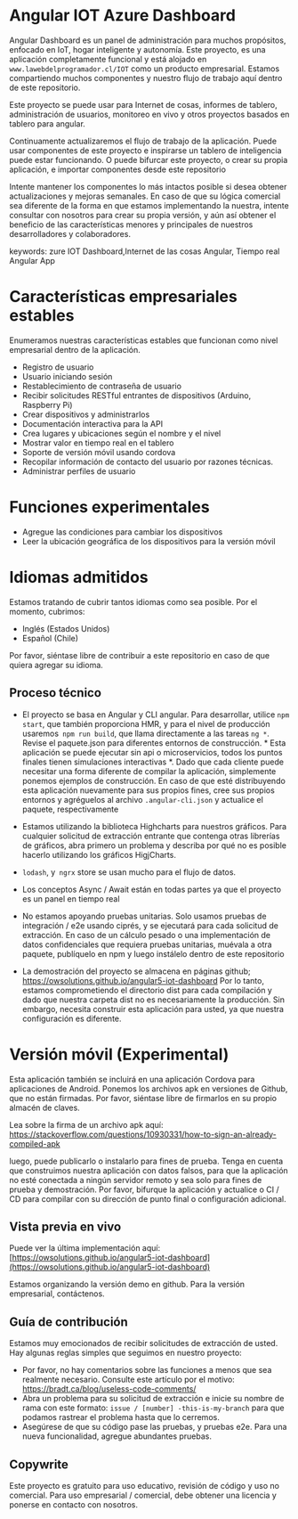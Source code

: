 


# Angular  IOT Azure Dashboard

Angular Dashboard es un panel de administración para muchos propósitos, enfocado en IoT, hogar inteligente y autonomía.
Este proyecto, es una aplicación completamente funcional y está alojado en `www.lawebdelprogramador.cl/IOT` como un producto empresarial. Estamos compartiendo muchos componentes y nuestro flujo de trabajo aquí dentro de este repositorio.

Este proyecto se puede usar para Internet de cosas, informes de tablero, administración de usuarios, monitoreo en vivo y otros
proyectos basados ​​en tablero para angular.


Continuamente actualizaremos el flujo de trabajo de la aplicación. Puede usar componentes de este proyecto e inspirarse
un tablero de inteligencia puede estar funcionando.
O puede bifurcar este proyecto, o crear su propia aplicación, e importar componentes desde este repositorio


Intente mantener los componentes lo más intactos posible si desea obtener actualizaciones y mejoras semanales. En caso de que su lógica comercial sea diferente de la forma en que estamos implementando la nuestra, intente consultar con nosotros para crear su propia versión,
y aún así obtener el beneficio de las características menores y principales de nuestros desarrolladores y colaboradores.

keywords: zure IOT Dashboard,Internet de las cosas Angular, Tiempo real Angular App

# Características empresariales estables
Enumeramos nuestras características estables que funcionan como nivel empresarial dentro de la aplicación.

* Registro de usuario
* Usuario iniciando sesión
* Restablecimiento de contraseña de usuario
* Recibir solicitudes RESTful entrantes de dispositivos (Arduino, Raspberry Pi)
* Crear dispositivos y administrarlos
* Documentación interactiva para la API
* Crea lugares y ubicaciones según el nombre y el nivel
* Mostrar valor en tiempo real en el tablero
* Soporte de versión móvil usando cordova
* Recopilar información de contacto del usuario por razones técnicas.
* Administrar perfiles de usuario


# Funciones experimentales
* Agregue las condiciones para cambiar los dispositivos
* Leer la ubicación geográfica de los dispositivos para la versión móvil



# Idiomas admitidos

Estamos tratando de cubrir tantos idiomas como sea posible. Por el momento, cubrimos:

* Inglés (Estados Unidos)
* Español (Chile)

Por favor, siéntase libre de contribuir a este repositorio en caso de que quiera agregar su idioma.



## Proceso técnico

* El proyecto se basa en Angular y CLI angular. Para desarrollar, utilice `npm start`, que también proporciona HMR, y para el nivel de producción usaremos` npm run build`, que llama directamente a las tareas `ng *`.
Revise el paquete.json para diferentes entornos de construcción. * Esta aplicación se puede ejecutar sin api o microservicios, todos los puntos finales tienen simulaciones interactivas *. Dado que cada cliente puede necesitar una forma diferente de compilar la aplicación, simplemente ponemos ejemplos de construcción.
En caso de que esté distribuyendo esta aplicación nuevamente para sus propios fines, cree sus propios entornos y agréguelos al archivo `.angular-cli.json` y actualice el paquete, respectivamente

* Estamos utilizando la biblioteca Highcharts para nuestros gráficos. Para cualquier solicitud de extracción entrante que contenga otras librerías de gráficos, abra primero un problema y describa por qué no es posible hacerlo utilizando los gráficos HigjCharts.
* `lodash`, y` ngrx` store se usan mucho para el flujo de datos.
* Los conceptos Async / Await están en todas partes ya que el proyecto es un panel en tiempo real
* No estamos apoyando pruebas unitarias. Solo usamos pruebas de integración / e2e usando ciprés, y se ejecutará para cada solicitud de extracción. En caso de un cálculo pesado o una implementación de datos confidenciales que requiera pruebas unitarias, muévala a otra
paquete, publíquelo en npm y luego instálelo dentro de este repositorio


* La demostración del proyecto se almacena en páginas github; https://owsolutions.github.io/angular5-iot-dashboard Por lo tanto, estamos comprometiendo el directorio dist para cada compilación y dado que nuestra carpeta dist no es necesariamente la producción. Sin embargo, necesita construir esta aplicación para usted, ya que nuestra configuración es diferente.


# Versión móvil (Experimental)
Esta aplicación también se incluirá en una aplicación Cordova para aplicaciones de Android. Ponemos los archivos apk en versiones de Github, que no están firmadas. Por favor, siéntase libre de firmarlos en su propio almacén de claves.


Lea sobre la firma de un archivo apk aquí:
https://stackoverflow.com/questions/10930331/how-to-sign-an-already-compiled-apk


luego, puede publicarlo o instalarlo para fines de prueba. Tenga en cuenta que construimos nuestra aplicación con datos falsos,
para que la aplicación no esté conectada a ningún servidor remoto y sea solo para fines de prueba y demostración.
Por favor, bifurque la aplicación y actualice o CI / CD para compilar con su dirección de punto final o configuración adicional.


## Vista previa en vivo

Puede ver la última implementación aquí: [https://owsolutions.github.io/angular5-iot-dashboard](https://owsolutions.github.io/angular5-iot-dashboard)


Estamos organizando la versión demo en github. Para la versión empresarial, contáctenos.


## Guía de contribución
Estamos muy emocionados de recibir solicitudes de extracción de usted. Hay algunas reglas simples que seguimos en nuestro proyecto:


* Por favor, no hay comentarios sobre las funciones a menos que sea realmente necesario. Consulte este artículo por el motivo: https://bradt.ca/blog/useless-code-comments/
* Abra un problema para su solicitud de extracción e inicie su nombre de rama con este formato: `issue / [number] -this-is-my-branch` para que podamos rastrear el problema hasta que lo cerremos.
* Asegúrese de que su código pase las pruebas,  y pruebas e2e. Para una nueva funcionalidad, agregue abundantes pruebas.


## Copywrite
Este proyecto es gratuito para uso educativo, revisión de código y uso no comercial. Para uso empresarial / comercial, debe obtener una licencia y ponerse en contacto con nosotros.

